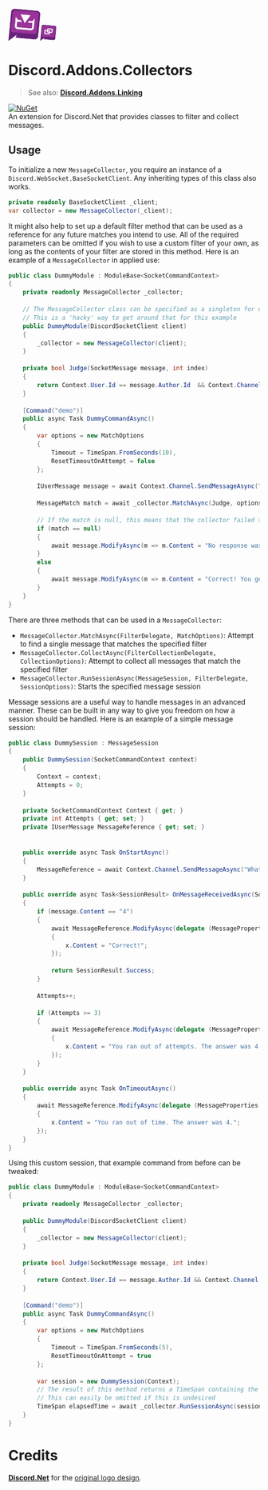 <img src="./marketing/Icon.png" width="64" height="64" /><a href="https://github.com/AbnerSquared/Discord.Addons.Linking"><img src="https://raw.githubusercontent.com/AbnerSquared/Discord.Addons.Linking/master/marketing/Icon.png" width="32" height="32" /></a><br/>
# Discord.Addons.Collectors
> See also: [**Discord.Addons.Linking**](https://github.com/AbnerSquared/Discord.Addons.Linking)<br/>

[![NuGet](https://img.shields.io/nuget/vpre/Discord.Addons.Collectors.svg?maxAge=2592000?style=plastic)](https://www.nuget.org/packages/Discord.Addons.Collectors)<br/>
An extension for Discord.Net that provides classes to filter and collect messages.

## Usage
To initialize a new `MessageCollector`, you require an instance of a `Discord.WebSocket.BaseSocketClient`. Any inheriting types of this class also works.
```cs
private readonly BaseSocketClient _client;
var collector = new MessageCollector(_client);
```

It might also help to set up a default filter method that can be used as a reference for any future matches you intend to use. All of the required parameters can be omitted if you wish to use a custom filter of your own, as long as the contents of your filter are stored in this method. Here is an example of a `MessageCollector` in applied use:
```cs
public class DummyModule : ModuleBase<SocketCommandContext>
{
	private readonly MessageCollector _collector;

	// The MessageCollector class can be specified as a singleton for dependency injection instead
	// This is a 'hacky' way to get around that for this example
	public DummyModule(DiscordSocketClient client)
	{
		_collector = new MessageCollector(client);
	}

	private bool Judge(SocketMessage message, int index)
	{
		return Context.User.Id == message.Author.Id  && Context.Channel.Id == message.Channel.Id && message.Content == "4";		
	}

	[Command("demo")]
	public async Task DummyCommandAsync()
	{
		var options = new MatchOptions
		{
			Timeout = TimeSpan.FromSeconds(10),
			ResetTimeoutOnAttempt = false
		};

		IUserMessage message = await Context.Channel.SendMessageAsync("What is 2+2?");

		MessageMatch match = await _collector.MatchAsync(Judge, options);

		// If the match is null, this means that the collector failed to receive any matches within the specified time limit
		if (match == null)
		{
			await message.ModifyAsync(m => m.Content = "No response was given. The answer was 4.");
		}
		else
		{
			await message.ModifyAsync(m => m.Content = "Correct! You get a gold star in my book.");
		}
	}
}
```

There are three methods that can be used in a `MessageCollector`:

- `MessageCollector.MatchAsync(FilterDelegate, MatchOptions)`: Attempt to find a single message that matches the specified filter
- `MessageCollector.CollectAsync(FilterCollectionDelegate, CollectionOptions)`: Attempt to collect all messages that match the specified filter
- `MessageCollector.RunSessionAsync(MessageSession, FilterDelegate, SessionOptions)`: Starts the specified message session

Message sessions are a useful way to handle messages in an advanced manner. These can be built in any way to give you freedom on how a session should be handled.
Here is an example of a simple message session:
```cs
public class DummySession : MessageSession
{
	public DummySession(SocketCommandContext context)
	{
		Context = context;
		Attempts = 0;
	}

	private SocketCommandContext Context { get; }
	private int Attempts { get; set; }
	private IUserMessage MessageReference { get; set; }


	public override async Task OnStartAsync()
	{
		MessageReference = await Context.Channel.SendMessageAsync("What is 2+2?");
	}

	public override async Task<SessionResult> OnMessageReceivedAsync(SocketMessage message)
	{
		if (message.Content == "4")
		{
			await MessageReference.ModifyAsync(delegate (MessageProperties x)
			{
				x.Content = "Correct!";
			});

			return SessionResult.Success;
		}

		Attempts++;

		if (Attempts >= 3)
		{
			await MessageReference.ModifyAsync(delegate (MessageProperties x)
			{
				x.Content = "You ran out of attempts. The answer was 4.";
			});
		}
	}

	public override async Task OnTimeoutAsync()
	{
		await MessageReference.ModifyAsync(delegate (MessageProperties x)
		{
			x.Content = "You ran out of time. The answer was 4.";
		});
	}
}
```

Using this custom session, that example command from before can be tweaked:
```cs
public class DummyModule : ModuleBase<SocketCommandContext>
{
	private readonly MessageCollector _collector;

	public DummyModule(DiscordSocketClient client)
	{
		_collector = new MessageCollector(client);
	}

	private bool Judge(SocketMessage message, int index)
	{
		return Context.User.Id == message.Author.Id && Context.Channel.Id == message.Channel.Id;		
	}

	[Command("demo")]
	public async Task DummyCommandAsync()
	{
		var options = new MatchOptions
		{
			Timeout = TimeSpan.FromSeconds(5),
			ResetTimeoutOnAttempt = true
		};

		var session = new DummySession(Context);
		// The result of this method returns a TimeSpan containing the time that was elapsed for this session
		// This can easily be omitted if this is undesired
		TimeSpan elapsedTime = await _collector.RunSessionAsync(session, Judge, options);
	}
}
```

# Credits
[**Discord.Net**](https://github.com/discord-net/Discord.Net) for the [original logo design](https://github.com/discord-net/Discord.Net/blob/dev/docs/marketing/logo/PackageLogo.png).

